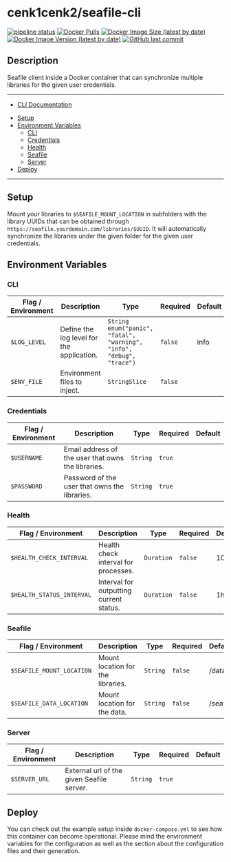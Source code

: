 # cenk1cenk2/seafile-cli

[![pipeline status](https://gitlab.kilic.dev/docker/seafile-cli/badges/master/pipeline.svg)](https://gitlab.kilic.dev/docker/seafile-cli/-/commits/master) [![Docker Pulls](https://img.shields.io/docker/pulls/cenk1cenk2/seafile-cli)](https://hub.docker.com/repository/docker/cenk1cenk2/seafile-cli) [![Docker Image Size (latest by date)](https://img.shields.io/docker/image-size/cenk1cenk2/seafile-cli)](https://hub.docker.com/repository/docker/cenk1cenk2/seafile-cli) [![Docker Image Version (latest by date)](https://img.shields.io/docker/v/cenk1cenk2/seafile-cli)](https://hub.docker.com/repository/docker/cenk1cenk2/seafile-cli) [![GitHub last commit](https://img.shields.io/github/last-commit/cenk1cenk2/seafile-cli)](https://github.com/cenk1cenk2/seafile-cli)

## Description

Seafile client inside a Docker container that can synchronize multiple libraries for the given user credentials.

---

- [CLI Documentation](./CLI.md)

<!-- toc -->

- [Setup](#setup)
- [Environment Variables](#environment-variables)
  - [CLI](#cli)
  - [Credentials](#credentials)
  - [Health](#health)
  - [Seafile](#seafile)
  - [Server](#server)
- [Deploy](#deploy)

<!-- tocstop -->

---

## Setup

Mount your libraries to `$SEAFILE_MOUNT_LOCATION` in subfolders with the library UUIDs that can be obtained through `https://seafile.yourdomain.com/libraries/$UUID`. It will automatically synchronize the libraries under the given folder for the given user credentials.

## Environment Variables

<!-- clidocs -->

### CLI

| Flag / Environment | Description                               | Type                                                                       | Required | Default |
| ------------------ | ----------------------------------------- | -------------------------------------------------------------------------- | -------- | ------- |
| `$LOG_LEVEL`       | Define the log level for the application. | `String`<br/>`enum("panic", "fatal", "warning", "info", "debug", "trace")` | `false`  | info    |
| `$ENV_FILE`        | Environment files to inject.              | `StringSlice`                                                              | `false`  |         |

### Credentials

| Flag / Environment | Description                                        | Type     | Required | Default |
| ------------------ | -------------------------------------------------- | -------- | -------- | ------- |
| `$USERNAME`        | Email address of the user that owns the libraries. | `String` | `true`   |         |
| `$PASSWORD`        | Password of the user that owns the libraries.      | `String` | `true`   |         |

### Health

| Flag / Environment        | Description                             | Type       | Required | Default |
| ------------------------- | --------------------------------------- | ---------- | -------- | ------- |
| `$HEALTH_CHECK_INTERVAL`  | Health check interval for processes.    | `Duration` | `false`  | 10m     |
| `$HEALTH_STATUS_INTERVAL` | Interval for outputting current status. | `Duration` | `false`  | 1h      |

### Seafile

| Flag / Environment        | Description                       | Type     | Required | Default  |
| ------------------------- | --------------------------------- | -------- | -------- | -------- |
| `$SEAFILE_MOUNT_LOCATION` | Mount location for the libraries. | `String` | `false`  | /data    |
| `$SEAFILE_DATA_LOCATION`  | Mount location for the data.      | `String` | `false`  | /seafile |

### Server

| Flag / Environment | Description                               | Type     | Required | Default |
| ------------------ | ----------------------------------------- | -------- | -------- | ------- |
| `$SERVER_URL`      | External url of the given Seafile server. | `String` | `true`   |         |

<!-- clidocsstop -->

## Deploy

You can check out the example setup inside `docker-compose.yml` to see how this container can become operational. Please mind the environment variables for the configuration as well as the section about the configuration files and their generation.
